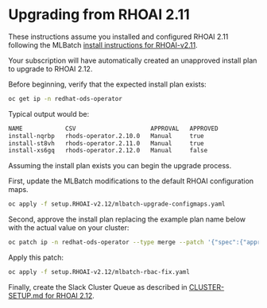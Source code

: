 # Upgrading from RHOAI 2.11

These instructions assume you installed and configured RHOAI 2.11 following
the MLBatch [install instructions for RHOAI-v2.11](../setup.RHOAI-v2.11/CLUSTER-SETUP.md).

Your subscription will have automatically created an unapproved
install plan to upgrade to RHOAI 2.12.

Before beginning, verify that the expected install plan exists:
```sh
oc get ip -n redhat-ods-operator
```
Typical output would be:
```sh
NAME            CSV                     APPROVAL   APPROVED
install-nqrbp   rhods-operator.2.10.0   Manual     true
install-st8vh   rhods-operator.2.11.0   Manual     true
install-xs6gq   rhods-operator.2.12.0   Manual     false
```

Assuming the install plan exists you can begin the upgrade process.

First, update the MLBatch modifications to the default RHOAI configuration maps.
```sh
oc apply -f setup.RHOAI-v2.12/mlbatch-upgrade-configmaps.yaml
```

Second, approve the install plan replacing the example plan name below with the actual
value on your cluster:
```sh
oc patch ip -n redhat-ods-operator --type merge --patch '{"spec":{"approved":true}}' install-st8vh
```

Apply this patch:
```sh
oc apply -f setup.RHOAI-v2.12/mlbatch-rbac-fix.yaml
```

Finally, create the Slack Cluster Queue as described in [CLUSTER-SETUP.md for RHOAI 2.12](./CLUSTER-SETUP.md#Slack-Cluster-Queue).